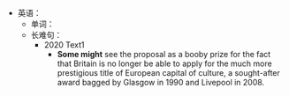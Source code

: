 - 英语：
	- 单词：
	- 长难句：
		- 2020 Text1
			- **Some might** see the proposal as a booby prize for the fact that Britain is no longer be able to apply for the much more prestigious title of European capital of culture, a sought-after award bagged by Glasgow in 1990 and Livepool in 2008.